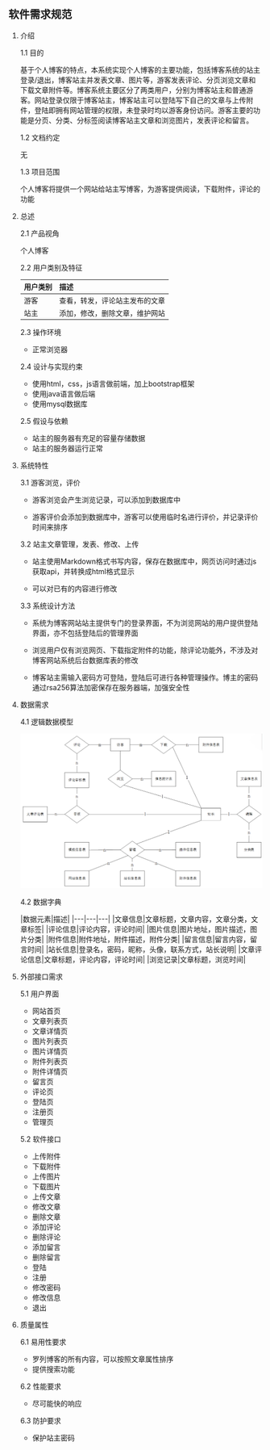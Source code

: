 ## 软件需求规范

1. 介绍
    
    1.1 目的

    基于个人博客的特点，本系统实现个人博客的主要功能，包括博客系统的站主登录/退出，博客站主并发表文章、图片等，游客发表评论、分页浏览文章和下载文章附件等。博客系统主要区分了两类用户，分别为博客站主和普通游客。网站登录仅限于博客站主，博客站主可以登陆写下自己的文章与上传附件，登陆即拥有网站管理的权限，未登录时均以游客身份访问。游客主要的功能是分页、分类、分标签阅读博客站主文章和浏览图片，发表评论和留言。

    1.2 文档约定

    无

    1.3 项目范围

    个人博客将提供一个网站给站主写博客，为游客提供阅读，下载附件，评论的功能

2. 总述

    2.1 产品视角

    个人博客

    2.2 用户类别及特征

    | 用户类别 | 描述 |
    |   ---   | ---  |
    | 游客 | 查看，转发，评论站主发布的文章 |
    | 站主 | 添加，修改，删除文章，维护网站 |

    2.3 操作环境

    - 正常浏览器

    2.4 设计与实现约束

    - 使用html，css，js语言做前端，加上bootstrap框架
    - 使用java语言做后端
    - 使用mysql数据库

    2.5 假设与依赖

    - 站主的服务器有充足的容量存储数据
    - 站主的服务器运行正常

3. 系统特性

    3.1 游客浏览，评价  
    - 游客浏览会产生浏览记录，可以添加到数据库中

    - 游客评价会添加到数据库中，游客可以使用临时名进行评价，并记录评价时间来排序

    3.2 站主文章管理，发表、修改、上传

    - 站主使用Markdown格式书写内容，保存在数据库中，网页访问时通过js获取api，并转换成html格式显示

    - 可以对已有的内容进行修改


    3.3 系统设计方法

    - 系统为博客网站站主提供专门的登录界面，不为浏览网站的用户提供登陆界面，亦不包括登陆后的管理界面

    - 浏览用户仅有浏览网页、下载指定附件的功能，除评论功能外，不涉及对博客网站系统后台数据库表的修改

    - 博客站主需输入密码方可登陆，登陆后可进行各种管理操作。博主的密码通过rsa256算法加密保存在服务器端，加强安全性

4. 数据需求

    4.1 逻辑数据模型

    ![](./src/er.jpg)

    4.2 数据字典

    |数据元素|描述|
    |---|---|---|
    |文章信息|文章标题，文章内容，文章分类，文章标签|
    |评论信息|评论内容，评论时间|
    |图片信息|图片地址，图片描述，图片分类|
    |附件信息|附件地址，附件描述，附件分类|
    |留言信息|留言内容，留言时间|
    |站长信息|登录名，密码，昵称，头像，联系方式，站长说明|
    |文章评论信息|文章标题，评论内容，评论时间|
    |浏览记录|文章标题，浏览时间|

5. 外部接口需求
    
    5.1 用户界面

    - 网站首页
    - 文章列表页
    - 文章详情页
    - 图片列表页
    - 图片详情页
    - 附件列表页
    - 附件详情页
    - 留言页
    - 评论页
    - 登陆页
    - 注册页
    - 管理页

    5.2 软件接口

    - 上传附件
    - 下载附件
    - 上传图片
    - 下载图片
    - 上传文章
    - 修改文章
    - 删除文章
    - 添加评论
    - 删除评论
    - 添加留言
    - 删除留言
    - 登陆
    - 注册
    - 修改密码
    - 修改信息
    - 退出

6. 质量属性
    
    6.1 易用性要求
    
    - 罗列博客的所有内容，可以按照文章属性排序
    - 提供搜索功能

    6.2 性能要求

    - 尽可能快的响应

    6.3 防护要求

    - 保护站主密码

    


